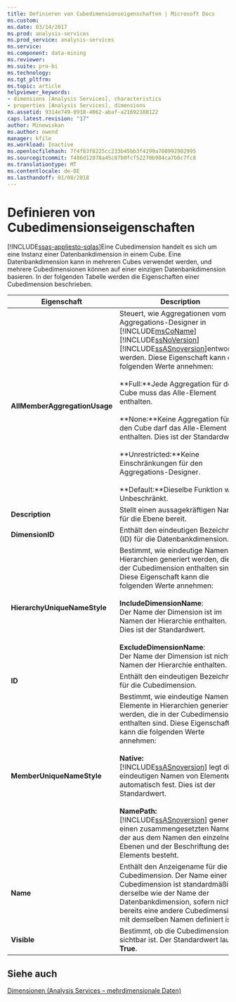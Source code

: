 ```yaml
---
title: Definieren von Cubedimensionseigenschaften | Microsoft Docs
ms.custom: 
ms.date: 03/14/2017
ms.prod: analysis-services
ms.prod_service: analysis-services
ms.service: 
ms.component: data-mining
ms.reviewer: 
ms.suite: pro-bi
ms.technology: 
ms.tgt_pltfrm: 
ms.topic: article
helpviewer_keywords:
- dimensions [Analysis Services], characteristics
- properties [Analysis Services], dimensions
ms.assetid: 9314e749-0918-4862-abaf-a21692188122
caps.latest.revision: "17"
author: Minewiskan
ms.author: owend
manager: kfile
ms.workload: Inactive
ms.openlocfilehash: 7f4f83f8225cc233b45bb3f4299a700992902995
ms.sourcegitcommit: f486d12078a45c87b0fcf52270b904ca7b0c7fc8
ms.translationtype: MT
ms.contentlocale: de-DE
ms.lasthandoff: 01/08/2018
---
```

# <a name="define-cube-dimension-properties"></a>Definieren von Cubedimensionseigenschaften
[!INCLUDE[ssas-appliesto-sqlas](../../includes/ssas-appliesto-sqlas.md)]Eine Cubedimension handelt es sich um eine Instanz einer Datenbankdimension in einem Cube. Eine Datenbankdimension kann in mehreren Cubes verwendet werden, und mehrere Cubedimensionen können auf einer einzigen Datenbankdimension basieren. In der folgenden Tabelle werden die Eigenschaften einer Cubedimension beschrieben.  
  
|Eigenschaft|Description|  
|--------------|-----------------|  
|**AllMemberAggregationUsage**|Steuert, wie Aggregationen vom Aggregations-Designer in [!INCLUDE[msCoName](../../includes/msconame-md.md)] [!INCLUDE[ssNoVersion](../../includes/ssnoversion-md.md)] [!INCLUDE[ssASnoversion](../../includes/ssasnoversion-md.md)]entworfen werden. Diese Eigenschaft kann die folgenden Werte annehmen:<br /><br /> **Full:**Jede Aggregation für den Cube muss das Alle-Element enthalten.<br /><br /> **None:**Keine Aggregation für den Cube darf das Alle-Element enthalten. Dies ist der Standardwert.<br /><br /> **Unrestricted:**Keine Einschränkungen für den Aggregations-Designer.<br /><br /> **Default:**Dieselbe Funktion wie Unbeschränkt.|  
|**Description**|Stellt einen aussagekräftigen Namen für die Ebene bereit.|  
|**DimensionID**|Enthält den eindeutigen Bezeichner (ID) für die Datenbankdimension.|  
|**HierarchyUniqueNameStyle**|Bestimmt, wie eindeutige Namen für Hierarchien generiert werden, die in der Cubedimension enthalten sind. Diese Eigenschaft kann die folgenden Werte annehmen:<br /><br /> **IncludeDimensionName**:<br />                    Der Name der Dimension ist im Namen der Hierarchie enthalten. Dies ist der Standardwert.<br /><br /> **ExcludeDimensionName**:<br />                    Der Name der Dimension ist nicht im Namen der Hierarchie enthalten.|  
|**ID**|Enthält den eindeutigen Bezeichner für die Cubedimension.|  
|**MemberUniqueNameStyle**|Bestimmt, wie eindeutige Namen für Elemente in Hierarchien generiert werden, die in der Cubedimension enthalten sind. Diese Eigenschaft kann die folgenden Werte annehmen:<br /><br /> **Native:**<br />                      [!INCLUDE[ssASnoversion](../../includes/ssasnoversion-md.md)] legt die eindeutigen Namen von Elementen automatisch fest. Dies ist der Standardwert.<br /><br /> **NamePath:** [!INCLUDE[ssASnoversion](../../includes/ssasnoversion-md.md)] generiert einen zusammengesetzten Namen, der aus dem Namen den einzelnen Ebenen und der Beschriftung des Elements besteht.|  
|**Name**|Enthält den Anzeigename für die Cubedimension. Der Name einer Cubedimension ist standardmäßig derselbe wie der Name der Datenbankdimension, sofern nicht bereits eine andere Cubedimension mit demselben Namen definiert ist.|  
|**Visible**|Bestimmt, ob die Cubedimension sichtbar ist. Der Standardwert lautet **True**.|  
  
## <a name="see-also"></a>Siehe auch  
 [Dimensionen &#40;Analysis Services – mehrdimensionale Daten&#41;](../../analysis-services/multidimensional-models-olap-logical-dimension-objects/dimensions-analysis-services-multidimensional-data.md)  
  
  
